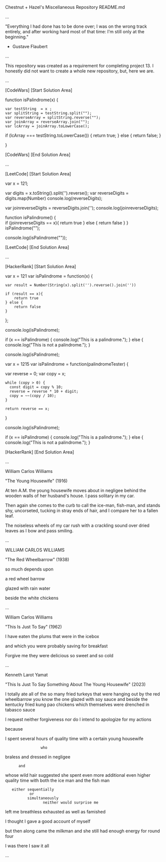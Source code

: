 Chestnut + Hazel's Miscellaneous Repository README.md

...

"Everything I had done has to be done 
over; I was on the wrong track entirely, 
and after working hard most of that time: 
I'm still only at the beginning." 

- Gustave Flaubert

...

This repository was created as a requirement for
completing project 13. I honestly did not want to
create a whole new repository, but, here we are.

...

[CodeWars] [Start Solution Area]

function isPalindrome(x) {


    var testString  = x ;
    var splitString = testString.split(""); 
    var reverseArray = splitString.reverse("");  
    var joinArray = reverseArray.join("");     
    var lcArray = joinArray.toLowerCase();
 
    

if (lcArray === testString.toLowerCase()) {
return true;
} else {
return false;
}

}

[CodeWars] [End Solution Area]

...

[LeetCode] [Start Solution Area]

var x = 121;

var digits = x.toString().split('').reverse();
var reverseDigits = digits.map(Number)
console.log(reverseDigits);

var joinreverseDigits = reverseDigits.join('');
console.log(joinreverseDigits);

function isPalindrome() 
{    
      if (joinreverseDigits == x){
          return true
      } else {
          return false
      }
} 
isPalindrome("");

console.log(isPalindrome(""));

[LeetCode] [End Solution Area]

...

[HackerRank] [Start Solution Area]

var x = 121
var isPalindrome = function(x) {

    var result = Number(String(x).split('').reverse().join(''))

    if (result == x){
        return true
    } else {
        return false
    }

};

console.log(isPalindrome);

if (x == isPalindrome) {
  console.log("This is a palindrome.");
} else {
  console.log("This is not a palindrome.");
}

console.log(isPalindrome);    

var x = 1215
var isPalindrome = function(palindromeTester) {


 var reverse = 0;
    var copy = x;

    while (copy > 0) {
      const digit = copy % 10;
      reverse = reverse * 10 + digit;
      copy = ~~(copy / 10);
    }

    return reverse == x;
}

console.log(isPalindrome);

if (x == isPalindrome) {
  console.log("This is a palindrome.");
} else {
  console.log("This is not a palindrome.");
}

[HackerRank] [End Solution Area]

...

William Carlos Williams

"The Young Housewife"  (1916)

At ten A.M. the young housewife
moves about in negligee behind
the wooden walls of her husband's house.
I pass solitary in my car.

Then again she comes to the curb
to call the ice-man, fish-man, and stands
shy, uncorseted, tucking in
stray ends of hair, and I compare her
to a fallen leaf.

The noiseless wheels of my car
rush with a crackling sound over
dried leaves as I bow and pass smiling.

...

WILLIAM CARLOS WILLIAMS

"The Red Wheelbarrow" (1938)

so much depends
upon

a red wheel
barrow

glazed with rain
water

beside the white
chickens

...

William Carlos Williams

"This Is Just To Say" (1962)

I have eaten
the plums
that were in
the icebox

and which
you were probably
saving
for breakfast

Forgive me
they were delicious
so sweet
and so cold

...

Kenneth Larot Yamat

"This Is Just To Say Something About The Young Housewife" (2023)

I totally ate all of the  so many    fried turkeys
that were hanging out
by the red wheelbarrow
you know     the one glazed with
soy sauce and beside the 
                      kentucky fried 
                             kung pao chickens
           which 
themselves were drenched in
              tabasco sauce

I request neither forgiveness
nor do I intend to apologize for
          my actions 

because 

I spent several hours
of quality time
with a certain young housewife

                    who

braless and dressed in negligee 

          and 

whose wild hair suggested
she spent even more additional
even higher quality time with
both the ice man
and the fish man

       either sequentially 
               or 
              simultaneously 
                     neither would surprise me

left me    breathless    exhausted
as well as      famished

I thought I gave a good
account of myself

but then along came 
          the milkman
and    she             still
   had enough energy 
       for 
    round four

I was there
I saw it all

...
